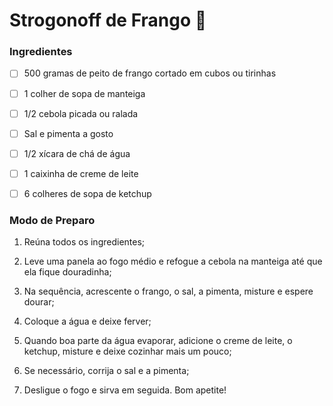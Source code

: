 # Strogonoff de Frango :chicken:

### Ingredientes

- [ ] 500 gramas de peito de frango cortado em cubos ou tirinhas

- [ ] 1 colher de sopa de manteiga

- [ ] 1/2 cebola picada ou ralada

- [ ] Sal e pimenta a gosto

- [ ] 1/2 xícara de chá de água

- [ ] 1 caixinha de creme de leite

- [ ] 6 colheres de sopa de ketchup 

### Modo de Preparo

1. Reúna todos os ingredientes;

2. Leve uma panela ao fogo médio e refogue a cebola na manteiga até que ela fique douradinha;

3. Na sequência, acrescente o frango, o sal, a pimenta, misture e espere dourar;

4. Coloque a água e deixe ferver;

5. Quando boa parte da água evaporar, adicione o creme de leite, o ketchup, misture e deixe cozinhar mais um pouco;

6. Se necessário, corrija o sal e a pimenta;

7. Desligue o fogo e sirva em seguida. Bom apetite!



